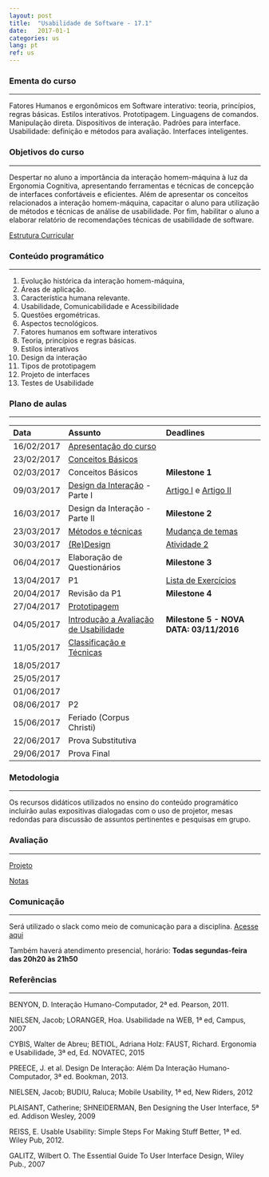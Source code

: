 ```yaml
---
layout: post
title:  "Usabilidade de Software - 17.1"
date:   2017-01-1
categories: us
lang: pt
ref: us
---
```


### Ementa do curso
___
Fatores Humanos e ergonômicos em Software interativo: teoria, princípios, regras básicas. Estilos interativos. Prototipagem. Linguagens de comandos. Manipulação direta. Dispositivos de interação. Padrões para interface. Usabilidade: definição e métodos para avaliação. Interfaces inteligentes.

### Objetivos do curso
___
Despertar no aluno a importância da interação homem-máquina à luz da Ergonomia Cognitiva, apresentando ferramentas e técnicas de concepção de interfaces confortáveis e eficientes. Além de apresentar os conceitos relacionados a interação homem-máquina, capacitar o aluno para utilização de métodos e técnicas de análise de usabilidade. Por fim, habilitar o aluno a elaborar relatório de recomendações técnicas de usabilidade de software.

[Estrutura Curricular](https://drive.google.com/drive/u/0/folders/0B9oADRpZVGECbTdIaWZ4dmJMVEU)

### Conteúdo programático
___
1. Evolução histórica da interação homem-máquina,
2. Áreas de aplicação.
3. Característica humana relevante.
4. Usabilidade, Comunicabilidade e Acessibilidade
5. Questões ergométricas.
6. Aspectos tecnológicos.
7. Fatores humanos em software interativos
8. Teoria, princípios e regras básicas.
9. Estilos interativos
10. Design da interação
11. Tipos de prototipagem
12. Projeto de interfaces
13. Testes de Usabilidade

### Plano de aulas
___

| Data	| Assunto | Deadlines
| :------- | :------ | :------ |
| 16/02/2017 |	[Apresentação do curso](https://docs.google.com/presentation/d/1S2VY4aWRIgFpljc53B6JdPLQTd44SqwEEWZ7f_k1iGc/preview?slide=id.p3)
| 23/02/2017 |	[Conceitos Básicos](https://docs.google.com/presentation/d/1AKXPr-o5DDoz0EfWZyNK5pzCoClEvXjW5YIhHc3zENE/preview?slide=id.p4)
| 02/03/2017 |	Conceitos Básicos | **Milestone 1**
| 09/03/2017 |	[Design da Interação]() - Parte I | [Artigo I]() e [Artigo II]()
| 16/03/2017 |	Design da Interação - Parte II | **Milestone 2**
| 23/03/2017 |	[Métodos e técnicas]() | [Mudança de temas]()
| 30/03/2017 |	[(Re)Design]() | [Atividade 2]()
| 06/04/2017 |	Elaboração de Questionários  | **Milestone 3**
| 13/04/2017 |	P1 | [Lista de Exercícios]()
| 20/04/2017 |	Revisão da P1| **Milestone 4**
| 27/04/2017 |	[Prototipagem]()  
| 04/05/2017 |	[Introdução a Avaliação de Usabilidade]() | **Milestone 5 - NOVA DATA: 03/11/2016**
| 11/05/2017 |	[Classificação e Técnicas]()
| 18/05/2017 |
| 25/05/2017 |
| 01/06/2017 |
| 08/06/2017 |	P2
| 15/06/2017 |	Feriado (Corpus Christi)
| 22/06/2017 |	Prova Substitutiva
| 29/06/2017 |	Prova Final


### Metodologia
___
Os recursos didáticos utilizados no ensino do conteúdo programático incluirão aulas expositivas dialogadas com o uso de projetor, mesas redondas para discussão de assuntos pertinentes e pesquisas em grupo.

### Avaliação
___
[Projeto]()

[Notas]()

### Comunicação
___
Será utilizado o slack como meio de comunicação para a disciplina. [Acesse aqui]()

Também haverá atendimento presencial, horário: **Todas segundas-feira das 20h20 às 21h50**

### Referências
___

BENYON, D. Interação Humano-Computador, 2ª ed. Pearson, 2011.

NIELSEN, Jacob; LORANGER, Hoa. Usabilidade na WEB, 1ª ed, Campus, 2007

CYBIS, Walter de Abreu; BETIOL, Adriana Holz: FAUST, Richard. Ergonomia e Usabilidade, 3ª ed, Ed. NOVATEC, 2015

PREECE, J. et al. Design De Interação: Além Da Interação Humano-Computador, 3ª ed. Bookman, 2013.

NIELSEN, Jacob; BUDIU, Raluca; Mobile Usability, 1ª ed, New Riders, 2012

PLAISANT, Catherine; SHNEIDERMAN, Ben Designing the User Interface, 5ª ed. Addison Wesley, 2009

REISS, E. Usable Usability: Simple Steps For Making Stuff Better, 1ª ed. Wiley Pub, 2012.

GALITZ, Wilbert O. The Essential Guide To User Interface Design, Wiley Pub., 2007
